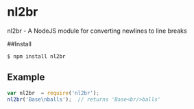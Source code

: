 nl2br
=====

nl2br - A NodeJS module for converting newlines to line breaks

##Install

```
$ npm install nl2br
```

## Example ##
```javascript
var nl2br  = require('nl2br');
nl2br('Base\nballs');  // returns 'Base<br/>balls'
```
